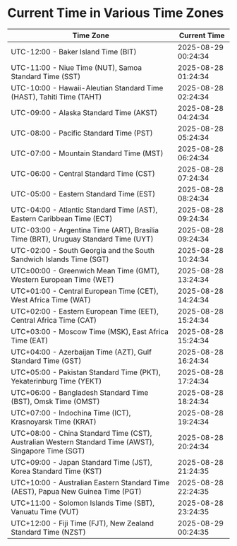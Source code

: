# Current Time in Various Time Zones

| Time Zone | Current Time |
|-----------|--------------|
| UTC-12:00 - Baker Island Time (BIT) | 2025-08-29 00:24:34 |
| UTC-11:00 - Niue Time (NUT), Samoa Standard Time (SST) | 2025-08-28 01:24:34 |
| UTC-10:00 - Hawaii-Aleutian Standard Time (HAST), Tahiti Time (TAHT) | 2025-08-28 02:24:34 |
| UTC-09:00 - Alaska Standard Time (AKST) | 2025-08-28 04:24:34 |
| UTC-08:00 - Pacific Standard Time (PST) | 2025-08-28 05:24:34 |
| UTC-07:00 - Mountain Standard Time (MST) | 2025-08-28 06:24:34 |
| UTC-06:00 - Central Standard Time (CST) | 2025-08-28 07:24:34 |
| UTC-05:00 - Eastern Standard Time (EST) | 2025-08-28 08:24:34 |
| UTC-04:00 - Atlantic Standard Time (AST), Eastern Caribbean Time (ECT) | 2025-08-28 09:24:34 |
| UTC-03:00 - Argentina Time (ART), Brasília Time (BRT), Uruguay Standard Time (UYT) | 2025-08-28 09:24:34 |
| UTC-02:00 - South Georgia and the South Sandwich Islands Time (SGT) | 2025-08-28 10:24:34 |
| UTC±00:00 - Greenwich Mean Time (GMT), Western European Time (WET) | 2025-08-28 13:24:34 |
| UTC+01:00 - Central European Time (CET), West Africa Time (WAT) | 2025-08-28 14:24:34 |
| UTC+02:00 - Eastern European Time (EET), Central Africa Time (CAT) | 2025-08-28 15:24:34 |
| UTC+03:00 - Moscow Time (MSK), East Africa Time (EAT) | 2025-08-28 15:24:34 |
| UTC+04:00 - Azerbaijan Time (AZT), Gulf Standard Time (GST) | 2025-08-28 16:24:34 |
| UTC+05:00 - Pakistan Standard Time (PKT), Yekaterinburg Time (YEKT) | 2025-08-28 17:24:34 |
| UTC+06:00 - Bangladesh Standard Time (BST), Omsk Time (OMST) | 2025-08-28 18:24:34 |
| UTC+07:00 - Indochina Time (ICT), Krasnoyarsk Time (KRAT) | 2025-08-28 19:24:34 |
| UTC+08:00 - China Standard Time (CST), Australian Western Standard Time (AWST), Singapore Time (SGT) | 2025-08-28 20:24:34 |
| UTC+09:00 - Japan Standard Time (JST), Korea Standard Time (KST) | 2025-08-28 21:24:35 |
| UTC+10:00 - Australian Eastern Standard Time (AEST), Papua New Guinea Time (PGT) | 2025-08-28 22:24:35 |
| UTC+11:00 - Solomon Islands Time (SBT), Vanuatu Time (VUT) | 2025-08-28 23:24:35 |
| UTC+12:00 - Fiji Time (FJT), New Zealand Standard Time (NZST) | 2025-08-29 00:24:35 |
